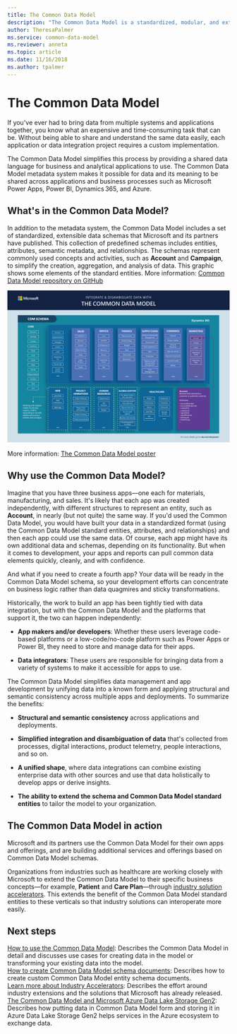 ```yaml
---
title: The Common Data Model
description: "The Common Data Model is a standardized, modular, and extensible collection of data schemas that Microsoft published to help you build, use, and analyze data."
author: TheresaPalmer
ms.service: common-data-model
ms.reviewer: anneta
ms.topic: article
ms.date: 11/16/2018
ms.author: tpalmer
---
```



# The Common Data Model
<!--note from editor: Edits suggested, to shorten this topic a little and see whether it can flow better. I thought the "Why use..." section didn't lead naturally into the "Who uses.." section, and most of the "CDM in action..." section didn't really fit at all.-->
If you've ever had to bring data from multiple systems and applications together, you know what an expensive and time-consuming task that can be. Without being able to share and understand the same data easily, each application or data integration project requires a custom implementation.

The Common Data Model simplifies this process by providing a shared data language for business and analytical applications to use. The Common Data Model metadata system makes it possible for data and its meaning to be shared across applications and business processes such as Microsoft Power Apps, Power BI, Dynamics 365, and Azure.

## What's in the Common Data Model?

In addition to the metadata system, the Common Data Model includes a set of standardized, extensible data schemas that Microsoft and its partners have published. This collection of predefined schemas includes entities, attributes, semantic metadata, and relationships. The schemas represent commonly used concepts and activities, such as **Account** and **Campaign**, to simplify the creation, aggregation, and analysis of data. This graphic shows some elements of the standard entities. More information: [Common Data Model repository on GitHub](https://aka.ms/cdmrepo) <!--note from editor: In the following graphic, the callout line from "Account" needs to be erased.-->

![Common Data Model](media/cdm-entities-v1.png "Common Data Model")

More information: [The Common Data Model poster](https://aka.ms/cdmposter)
<!--note from editor: This poster needs to spell out "CDM." At the bottom, the phrase "For more details go to aka.ms/cdmposter" needs to be deleted, because it's just pointing back at itself.-->

## Why use the Common Data Model?

<!--
The Common Data Model simplifies data management and app development by unifying data into a known form and applying structural and semantic consistency across multiple apps and deployments. In other words, if your data is in the model, you can use it in many apps, streamline the creation or use of other apps to use that data, and easily build reports for each of those apps (or all of them). In addition, data integrators who bring data from a variety of systems can focus on landing the data in the Common Data Model, instead of building a different model for each app.
-->

Imagine that you have three business apps&mdash;one each for materials, manufacturing, and sales. It's likely that each app was created independently, with different structures to represent an entity, such as **Account**, in nearly (but not quite) the same way. If you'd used the Common Data Model, you would have built your data in a standardized format (using the Common Data Model standard entities, attributes, and relationships) and then each app could use the same data. Of course, each app might have its own additional data and schemas, depending on its functionality. But when it comes to development<!--note from editor: not sure what this means-->, your apps and reports can pull common data elements quickly, cleanly, and with confidence.

And what if you need to create a fourth app? Your data will be ready in the Common Data Model schema, so your development efforts can concentrate on business logic rather than data quagmires and sticky transformations.

Historically, the work to build an app has been tightly tied with data integration, but with the Common Data Model and the platforms that support it, the two can happen independently:

- **App makers and/or developers**: Whether these users leverage code-based platforms or a low-code/no-code platform such as Power Apps or Power BI, they need to store and manage data for their apps.

- **Data integrators**: These users are responsible for bringing data from a variety of systems to make it accessible for apps to use.

The Common Data Model simplifies data management and app development by unifying data into a known form and applying structural and semantic consistency across multiple apps and deployments. To summarize the benefits:

- **Structural and semantic consistency** across applications and deployments.

- **Simplified integration and disambiguation of data** that's collected from processes, digital interactions, product telemetry, people interactions, and so on.

- **A unified shape**, where data integrations can combine existing enterprise data with other sources and use that data holistically to develop apps or derive insights.

- **The ability to extend the schema and Common Data Model standard entities** to tailor the model to your organization.

<!--You can use the Common Data Model to create data repositories that use the Common Data Model metadata system, and you can also transform your existing data into the Common Data Model standard schema. Either way, the efficiency that you get from standardization can expedite and streamline whatever you do next with your data.

## Who uses the Common Data Model?

A variety of customers, partners, and products use the Common Data Model, and all have the same goal of unifying data in a well-known form with semantic meaning.

- **App makers/developers**: Whether these users leverage code-based platforms or a low-code/no-code platform such as Power Apps or Power BI, they need to store and manage data for their apps.

- **Data integrators**: These users are responsible for bringing data from a variety of systems to make it accessible for apps to use.

Historically, the work to build an app has been tightly tied with data integration, but with the Common Data Model and the platforms that support it, the two can happen independently.
-->

## The Common Data Model in action
<!--note from editor: The only item in the list below that seems to fit "how organizations use the Common Data Model" is the discussion of industry accelerators.-->
Microsoft and its partners use the Common Data Model for their own apps and offerings, and are building additional services and offerings
based on Common Data Model schemas. 
<!--
These examples show how organizations use the Common Data Model:

- **Common Data Service**, which supports Dynamics and Power Apps, stores data in conformance with the Common Data Model definition. In fact, many of the original business entities in the Common Data Model came from Dynamics offerings, such as Dynamics 365 for Sales and Dynamics 365 for Marketing.
-->

Organizations from industries such as healthcare are working closely with Microsoft to extend the Common Data Model to their specific business concepts&mdash;for example, **Patient** and **Care Plan**&mdash;through [industry solution accelerators](industry-accelerators.md). This extends the benefit of the Common Data Model standard entities to these verticals so that industry solutions can interoperate more easily.

<!--
- **Power BI dataflows** allows you to ingest data into the Common Data Model form from a variety of sources such as Dynamics 365, Salesforce, Azure SQL Database, Excel, or SharePoint. Once you've connected and prepared your data, you can choose to map it to a Common Data Model standard entity or load it as a custom entity in Common Data Model form in Azure Data Lake Storage Gen2.

- **Azure Data Lake Storage Gen2** helps speed your transition from proof of concept to production by combining the power of a file system that's compatible with Hadoop, an integrated hierarchical namespace, and the massive scale and economy of Azure Blob Storage. The Common Data Model brings semantic consistency to data within the lake so that applications and services can interoperate more easily when data is stored in Common Data Model form.
-->
<!--note from editor: I realize we need something here, this isn't a very graceful transition. -->

## Next steps

[How to use the Common Data Model](use.md): Describes the Common Data Model in detail and discusses use cases for creating data in the model or transforming your existing data into the model.  
[How to create Common Data Model schema documents](creating-schemas.md): Describes how to create custom Common Data Model entity schema documents.   
[Learn more about Industry Accelerators](industry-accelerators.md): Describes the effort around industry extensions and the solutions that Microsoft has already released.  
[The Common Data Model and Microsoft Azure Data Lake Storage Gen2](data-lake.md): Describes how putting data in Common Data Model form and storing it in Azure Data Lake Storage Gen2 helps services in the Azure ecosystem to exchange data.
